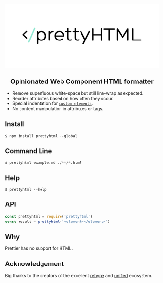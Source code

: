 ![Prettyhtml Banner](/logo.png)

<h2 align="center">Opinionated Web Component HTML formatter</h2>

- Remove superfluous white-space but still line-wrap as expected.
- Reorder attributes based on how often they occur.
- Special indentation for [`custom elements`](https://developers.google.com/web/fundamentals/web-components/).
- No content manipulation in attributes or tags.

## Install

```
$ npm install prettyhtml --global
```

## Command Line

```
$ prettyhtml example.md ./**/*.html
```

## Help

```
$ prettyhtml --help
```

## API

```js
const prettyhtml = require('prettyhtml')
const result = prettyhtml(`<element></element>`)
```

## Why

Prettier has no support for HTML.


## Acknowledgement

Big thanks to the creators of the excellent [rehype](https://github.com/rehypejs/rehype) and [unified](https://github.com/unifiedjs/unified) ecosystem.
